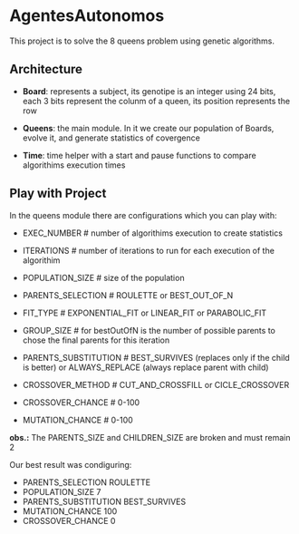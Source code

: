 # AgentesAutonomos

This project is to solve the 8 queens problem using genetic algorithms.

## Architecture ##

* **Board**: represents a subject, its genotipe is an integer using 24 bits, 
  each 3 bits represent the colunm of a queen, its position represents the row

* **Queens**: the main module. In it we create our population of Boards, 
  evolve it, and generate statistics of covergence

* **Time**: time helper with a start and pause functions to compare algorithims 
  execution times
  
## Play with Project ##

In the queens module there are configurations which you can play with:

* EXEC_NUMBER # number of algorithims execution to create statistics
* ITERATIONS # number of iterations to run for each execution of the algorithim

* POPULATION_SIZE # size of the population

* PARENTS_SELECTION # ROULETTE or BEST_OUT_OF_N

* FIT_TYPE # EXPONENTIAL_FIT or LINEAR_FIT or PARABOLIC_FIT
* GROUP_SIZE # for bestOutOfN is the number of possible parents to chose the final parents for this iteration

* PARENTS_SUBSTITUTION # BEST_SURVIVES (replaces only if the child is better) or ALWAYS_REPLACE (always replace parent with child)

* CROSSOVER_METHOD # CUT_AND_CROSSFILL or CICLE_CROSSOVER

* CROSSOVER_CHANCE # 0-100
* MUTATION_CHANCE # 0-100


**obs.:** The PARENTS_SIZE and CHILDREN_SIZE are broken and must remain 2

Our best result was condiguring:
* PARENTS_SELECTION ROULETTE
* POPULATION_SIZE 7
* PARENTS_SUBSTITUTION BEST_SURVIVES
* MUTATION_CHANCE 100
* CROSSOVER_CHANCE 0
